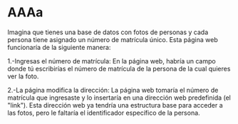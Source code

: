 # AAAa

Imagina que tienes una base de datos con fotos de personas y cada persona tiene asignado un número de matrícula único. Esta página web funcionaría de la siguiente manera:

1.-Ingresas el número de matrícula: En la página web, habría un campo donde tú escribirías el número de matrícula de la persona de la cual quieres ver la foto.

2.-La página modifica la dirección: La página web tomaría el número de matrícula que ingresaste y lo insertaría en una dirección web predefinida (el "link"). Esta dirección web 
   ya tendría una estructura base para acceder a las fotos, pero le faltaría el identificador específico de la persona.

